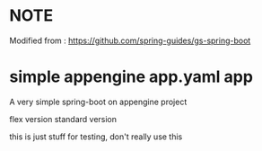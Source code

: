 # NOTE
Modified from : https://github.com/spring-guides/gs-spring-boot

# simple appengine app.yaml app
A very simple spring-boot on appengine project

flex version
standard version

this is just stuff for testing, don't really use this
